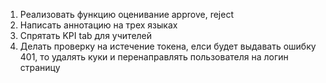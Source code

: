 1. Реализовать функцию оценивание approve, reject
2. Написать аннотацию на трех языках
3. Спрятать KPI tab для учителей
4. Делать проверку на истечение токена, елси будет выдавать ошибку 401, то удалять куки и перенаправлять пользователя на логин страницу